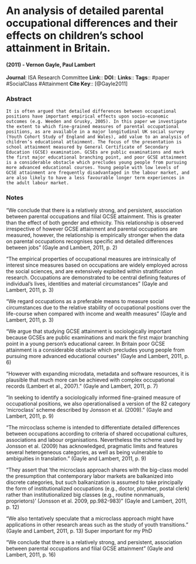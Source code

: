 # An analysis of detailed parental occupational differences and their effects on children’s school attainment in Britain.
#### (2011) - Vernon Gayle, Paul Lambert
**Journal**: ISA Research Committee
**Link**:: 
**DOI**:: 
**Links**:: 
**Tags**:: #paper #SocialClass #Attainment 
**Cite Key**:: [@Gayle2011]

### Abstract

```
It is often argued that detailed differences between occupational positions have important empirical effects upon socio-economic outcomes (e.g. Weeden and Grusky, 2005). In this paper we investigate the extent to which fine-grained measures of parental occupational positions, as are available in a major longitudinal UK social survey (Youth Cohort Study of England and Wales), add value to an analysis of children’s educational attainment. The focus of the presentation is school attainment measured by General Certificate of Secondary Education (GCSE) examination. GCSEs are public examinations and mark the first major educational branching point, and poor GCSE attainment is a considerable obstacle which precludes young people from pursuing more advanced educational courses. Young people with low levels of GCSE attainment are frequently disadvantaged in the labour market, and are also likely to have a less favourable longer term experiences in the adult labour market.
```

### Notes

“We conclude that there is a relatively strong, and persistent, association between parental occupations and filial GCSE attainment. This is greater than the effect of both gender and ethnicity. This relationship is observed irrespective of however GCSE attainment and parental occupations are measured, however, the relationship is empirically stronger when the data on parental occupations recognises specific and detailed differences between jobs” (Gayle and Lambert, 2011, p. 2)

“The empirical properties of occupational measures are intrinsically of interest since measures based on occupations are widely employed across the social sciences, and are extensively exploited within stratification research. Occupations are demonstrated to be central defining features of individual’s lives, identities and material circumstances” (Gayle and Lambert, 2011, p. 3)

“We regard occupations as a preferable means to measure social circumstances due to the relative stability of occupational positions over the life-course when compared with income and wealth measures” (Gayle and Lambert, 2011, p. 3)

“We argue that studying GCSE attainment is sociologically important because GCSEs are public examinations and mark the first major branching point in a young person’s educational career. In Britain poor GCSE attainment is a considerable obstacle which precludes young people from pursuing more advanced educational courses” (Gayle and Lambert, 2011, p. 6)

“However with expanding microdata, metadata and software resources, it is plausible that much more can be achieved with complex occupational records (Lambert et al., 2007).” (Gayle and Lambert, 2011, p. 7)

“In seeking to identify a sociologically informed fine-grained measure of occupational positions, we also operationalised a version of the 82 category ‘microclass’ scheme described by Jonsson et al. (2009).” (Gayle and Lambert, 2011, p. 9)

“The mircoclass scheme is intended to differentiate detailed differences between occupations according to criteria of shared occupational cultures, associations and labour organisations. Nevertheless the scheme used by Jonsson et al. (2009) has acknowledged, pragmatic limits and features several heterogeneous categories, as well as being vulnerable to ambiguities in translation.” (Gayle and Lambert, 2011, p. 9)

“They assert that ‘the microclass approach shares with the big-class model the presumption that contemporary labor markets are balkanized into discrete categories, but such balkanization is assumed to take principally the form of institutionalized occupations (e.g., doctor, plumber, postal clerk) rather than institutionalized big classes (e.g., routine nonmanuals, proprietors)’ (Jonsson et al. 2009, pp.982-983)” (Gayle and Lambert, 2011, p. 12)

“We also tentatively speculate that a microclass approach might have applications in other research areas such as the study of youth transitions.” (Gayle and Lambert, 2011, p. 13) Super important for my PhD

“We conclude that there is a relatively strong, and persistent, association between parental occupations and filial GCSE attainment” (Gayle and Lambert, 2011, p. 16)